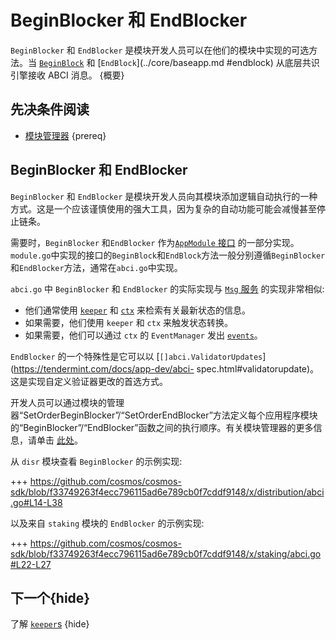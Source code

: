 # BeginBlocker 和 EndBlocker

`BeginBlocker` 和 `EndBlocker` 是模块开发人员可以在他们的模块中实现的可选方法。当 [`BeginBlock`](../core/baseapp.md#beginblock) 和 [`EndBlock`](../core/baseapp.md #endblock) 从底层共识引擎接收 ABCI 消息。 {概要}

## 先决条件阅读

- [模块管理器](./module-manager.md) {prereq}

## BeginBlocker 和 EndBlocker

`BeginBlocker` 和 `EndBlocker` 是模块开发人员向其模块添加逻辑自动执行的一种方式。这是一个应该谨慎使用的强大工具，因为复杂的自动功能可能会减慢甚至停止链条。

需要时，`BeginBlocker` 和`EndBlocker` 作为[`AppModule` 接口](./module-manager.md#appmodule) 的一部分实现。 `module.go`中实现的接口的`BeginBlock`和`EndBlock`方法一般分别遵循`BeginBlocker`和`EndBlocker`方法，通常在`abci.go`中实现。

`abci.go` 中 `BeginBlocker` 和 `EndBlocker` 的实际实现与 [`Msg` 服务](./msg-services.md) 的实现非常相似:

- 他们通常使用 [`keeper`](./keeper.md) 和 [`ctx`](../core/context.md) 来检索有关最新状态的信息。
- 如果需要，他们使用 `keeper` 和 `ctx` 来触发状态转换。
- 如果需要，他们可以通过 `ctx` 的 `EventManager` 发出 [`events`](../core/events.md)。

`EndBlocker` 的一个特殊性是它可以以 [`[]abci.ValidatorUpdates`](https://tendermint.com/docs/app-dev/abci- spec.html#validatorupdate)。这是实现自定义验证器更改的首选方式。

开发人员可以通过模块的管理器“SetOrderBeginBlocker”/“SetOrderEndBlocker”方法定义每个应用程序模块的“BeginBlocker”/“EndBlocker”函数之间的执行顺序。有关模块管理器的更多信息，请单击 [此处](./module-manager.md#manager)。

从 `disr` 模块查看 `BeginBlocker` 的示例实现:

+++ https://github.com/cosmos/cosmos-sdk/blob/f33749263f4ecc796115ad6e789cb0f7cddf9148/x/distribution/abci.go#L14-L38

以及来自 `staking` 模块的 `EndBlocker` 的示例实现:

+++ https://github.com/cosmos/cosmos-sdk/blob/f33749263f4ecc796115ad6e789cb0f7cddf9148/x/staking/abci.go#L22-L27

## 下一个{hide}

了解 [`keeper`s](./keeper.md) {hide} 